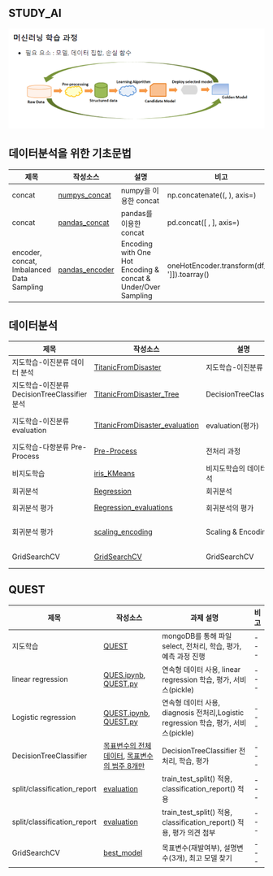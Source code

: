 ## STUDY_AI
![](./images/머신러닝%20학습과정.png)

## 데이터분석을 위한 기초문법
| 제목 | 작성소스 | 설명 | 비고 |
|---|---|---|---|
| concat | [numpys_concat](./codes/numpys.py) | numpy을 이용한 concat  | np.concatenate((, ), axis=)|
| concat | [pandas_concat](./codes/pandass.ipynb) | pandas를 이용한 concat  | pd.concat([ , ], axis=)|
| encoder, concat, Imbalanced Data Sampling | [pandas_encoder](./codes/sklearns.ipynb) | Encoding with One Hot Encoding & concat & Under/Over Sampling | oneHotEncoder.transform(df_[[' ']]).toarray()|

## 데이터분석
| 제목 | 작성소스 | 설명 | 비고 |
|---|---|---|---|
| 지도학습-이진분류 데이터 분석 | [TitanicFromDisaster](./codes/MLs/Classifications/TitanicFromDisaster.ipynb) | 지도학습-이진분류  |LogisticRegression |
| 지도학습-이진분류 DecisionTreeClassifier 분석 | [TitanicFromDisaster_Tree](./codes/MLs/Classifications/TitanicFromDisaster_Tree.ipynb) | DecisionTreeClassifier  | plot_tree |
| 지도학습-이진분류 evaluation | [TitanicFromDisaster_evaluation](./codes/MLs/Classifications/TitanicFromDisaster_evaluation.ipynb) |  evaluation(평가) |mean_squared_error(MSE), classification_report,오차 행렬 (confusion_matrix) |
| 지도학습-다항분류 Pre-Process | [Pre-Process](./codes/MLs/Classifications/NSC_BND_M20_DecisionTreeClassifier_preprocess.ipynb) |  전처리 과정 | apply() 활용|
| 비지도학습 | [iris_KMeans](./codes/MLs/Clusterings/iris_KMeans.ipynb) | 비지도학습의 데이터 분석|KMeans, sum of square |
| 회귀분석 | [Regression](./codes/MLs/Regressions/BreastCancerWisconsin_Regression.ipynb) | 회귀분석 |LinearRegression, 서비스 배포 |
| 회귀분석 평가 | [Regression_evaluations](./codes/MLs/Regressions/BreastCancerWisconsin_Regression_evaluations.ipynb) | 회귀분석의 평가 |r2_score, MSE(mean_squared_error) |
| 회귀분석 평가 | [scaling_encoding](./codes/MLs/Classifications/TitanicFromDisaster_scaling_encoding.ipynb) | Scaling & Encoding |Encoding with One Hot Encoding, Scaling - MinMaxScaler |
| GridSearchCV | [GridSearchCV](./codes/MLs/Classifications/NSC_BND_M20_GridSearchCV.ipynb) | GridSearchCV |평가 score, best_score,classification_report |
## QUEST
| 제목 | 작성소스 | 과제 설명 | 비고 |
|---|---|---|---|
|지도학습|[QUEST](./codes/regression/NSC2_M20_quest.ipynb)| mongoDB를 통해 파일 select, 전처리, 학습, 평가, 예측 과정 진행|---|
|linear regression|[QUES.ipynb](./codes/MLs/Regressions/RecurrenceOfSurgery_quest.ipynb), [QUEST.py](./codes/MLs/Regressions/RecurrenceOfSurgery_quest.py)|연속형 데이터 사용, linear regression 학습, 평가, 서비스(pickle)|---|
|Logistic regression|[QUEST.ipynb](./codes/MLs/Classifications/BreastCancerWisconsinDataSet_quest.ipynb), [QUEST.py](./codes/MLs/Classifications/BreastCancerWisconsinDataSet_quest.py)|연속형 데이터 사용, diagnosis 전처리,Logistic regression 학습, 평가, 서비스(pickle)|---|
|DecisionTreeClassifier|[목표변수의 전체데이터](./codes/MLs/Classifications/NSC_BND_M20_DecisionTreeClassifier_quest.ipynb), [목표변수의 범주 8개만](./codes/MLs/Classifications/NSC_BND_M20_DecisionTreeClassifier_quest_top8.ipynb)|DecisionTreeClassifier 전처리, 학습, 평가|---|
|split/classification_report|[evaluation](./codes/MLs/Classifications/BreastCancerWisconsinDataSet_evaluation_quest.ipynb)|train_test_split() 적용, classification_report() 적용|---|
|split/classification_report|[evaluation](./codes/MLs/Classifications/NSC_BND_M20_evaluation_quest.ipynb)|train_test_split() 적용, classification_report() 적용, 평가 의견 첨부|---|
|GridSearchCV|[best_model](./codes/MLs/Classifications/RecurrenceOfSurgery_FeatureEngin_quest.ipynb)|목표변수(재발여부), 설명변수(3개), 최고 모델 찾기|---|
